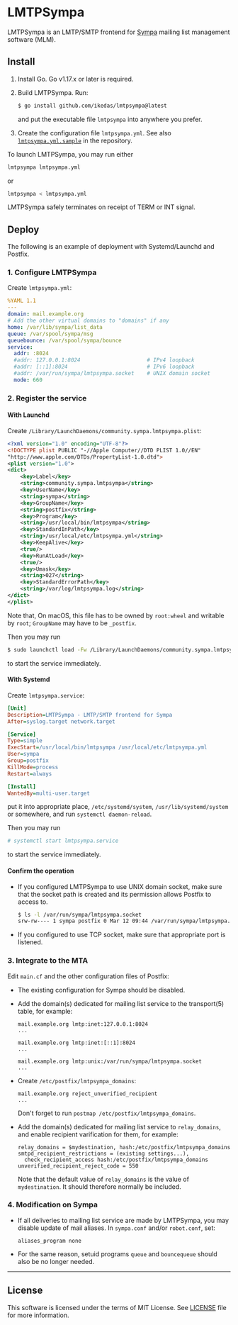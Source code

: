 # LMTPSympa

LMTPSympa is an LMTP/SMTP frontend for [Sympa](https://sympa.community)
mailing list management software (MLM).

## Install

1.  Install Go.  Go v1.17.x or later is required.

2.  Build LMTPSympa.  Run:
    ``` bash
    $ go install github.com/ikedas/lmtpsympa@latest
    ```
    and put the executable file `lmtpsympa` into anywhere you prefer.

3.  Create the configuration file `lmtpsympa.yml`.
    See also
    [`lmtpsympa.yml.sample`](https://github.com/ikedas/lmtpsympa/blob/main/lmtpsympa.yml.sample)
    in the repository.

To launch LMTPSympa, you may run either
``` bash
lmtpsympa lmtpsympa.yml
```
or
``` bash
lmtpsympa < lmtpsympa.yml
```

LMTPSympa safely terminates on receipt of TERM or INT signal.

## Deploy

The following is an example of deployment with Systemd/Launchd and Postfix.

### 1. Configure LMTPSympa

Create `lmtpsympa.yml`:
``` yaml
%YAML 1.1
---
domain: mail.example.org
# Add the other virtual domains to "domains" if any
home: /var/lib/sympa/list_data
queue: /var/spool/sympa/msg
queuebounce: /var/spool/sympa/bounce
service:
  addr: :8024
  #addr: 127.0.0.1:8024                     # IPv4 loopback
  #addr: [::1]:8024                         # IPv6 loopback
  #addr: /var/run/sympa/lmtpsympa.socket    # UNIX domain socket
  mode: 660
```

### 2. Register the service

#### With Launchd

Create `/Library/LaunchDaemons/community.sympa.lmtpsympa.plist`:
``` xml
<?xml version="1.0" encoding="UTF-8"?>
<!DOCTYPE plist PUBLIC "-//Apple Computer//DTD PLIST 1.0//EN"
"http://www.apple.com/DTDs/PropertyList-1.0.dtd">
<plist version="1.0">
<dict>
    <key>Label</key>
    <string>community.sympa.lmtpsympa</string>
    <key>UserName</key>
    <string>sympa</string>
    <key>GroupName</key>
    <string>postfix</string>
    <key>Program</key>
    <string>/usr/local/bin/lmtpsympa</string>
    <key>StandardInPath</key>
    <string>/usr/local/etc/lmtpsympa.yml</string>
    <key>KeepAlive</key>
    <true/>
    <key>RunAtLoad</key>
    <true/>
    <key>Umask</key>
    <string>027</string>
    <key>StandardErrorPath</key>
    <string>/var/log/lmtpsympa.log</string>
</dict>
</plist>
```
Note that, On macOS, this file has to be owned by `root:wheel` and writable by `root`;
`GroupName` may have to be `_postfix`.

Then you may run
``` bash
$ sudo launchctl load -Fw /Library/LaunchDaemons/community.sympa.lmtpsympa.plist
```
to start the service immediately.

#### With Systemd

Create `lmtpsympa.service`:
``` ini
[Unit]
Description=LMTPSympa - LMTP/SMTP frontend for Sympa
After=syslog.target network.target

[Service]
Type=simple
ExecStart=/usr/local/bin/lmtpsympa /usr/local/etc/lmtpsympa.yml
User=sympa
Group=postfix
KillMode=process
Restart=always

[Install]
WantedBy=multi-user.target
```
put it into appropriate place, `/etc/systemd/system`, `/usr/lib/systemd/system`
or somewhere, and run `systemctl daemon-reload`.

Then you may run
``` bash
# systemctl start lmtpsympa.service
```
to start the service immediately.

#### Confirm the operation

*   If you configured LMTPSympa to use UNIX domain socket, make sure that
    the socket path is created and its permission allows Postfix to access to.
    ``` bash
    $ ls -l /var/run/sympa/lmtpsympa.socket
    srw-rw---- 1 sympa postfix 0 Mar 12 09:44 /var/run/sympa/lmtpsympa.socket
    ```
*   If you configured to use TCP socket, make sure that appropriate port is
    listened.

### 3. Integrate to the MTA

Edit `main.cf` and the other configuration files of Postfix:

*   The existing configuration for Sympa should be disabled.

*   Add the domain(s) dedicated for mailing list service to
    the transport(5) table, for example:
    ``` code
    mail.example.org lmtp:inet:127.0.0.1:8024
    ...
    ```
    ``` code
    mail.example.org lmtp:inet:[::1]:8024
    ...
    ```
    ``` code
    mail.example.org lmtp:unix:/var/run/sympa/lmtpsympa.socket
    ...
    ```
*   Create `/etc/postfix/lmtpsympa_domains`:
    ``` code
    mail.example.org reject_unverified_recipient
    ...
    ```
    Don't forget to run `postmap /etc/postfix/lmtpsympa_domains`.

*   Add the domain(s) dedicated for mailing list service to
    `relay_domains`, and enable recipient varification for them, for example:
    ``` code
    relay_domains = $mydestination, hash:/etc/postfix/lmtpsympa_domains
    smtpd_recipient_restrictions = (existing settings...),
      check_recipient_access hash:/etc/postfix/lmtpsympa_domains
    unverified_recipient_reject_code = 550
    ```
    Note that the default value of `relay_domains` is the value of
    `mydestination`. It should therefore normally be included.

### 4. Modification on Sympa

*   If all deliveries to mailing list service are made by LMTPSympa,
    you may disable update of mail aliases.
    In `sympa.conf` and/or `robot.conf`, set:
    ``` code
    aliases_program none
    ```
*   For the same reason, setuid programs `queue` and `bouncequeue` should
    also be no longer needed.

---

## License

This software is licensed under the terms of MIT License.
See [LICENSE](LICENSE) file for more information.
